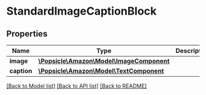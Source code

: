 # StandardImageCaptionBlock

## Properties
Name | Type | Description | Notes
------------ | ------------- | ------------- | -------------
**image** | [**\Popsicle\Amazon\Model\ImageComponent**](ImageComponent.md) |  | [optional] 
**caption** | [**\Popsicle\Amazon\Model\TextComponent**](TextComponent.md) |  | [optional] 

[[Back to Model list]](../../README.md#documentation-for-models) [[Back to API list]](../../README.md#documentation-for-api-endpoints) [[Back to README]](../../README.md)

